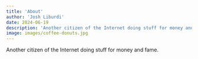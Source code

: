 ```yaml
---
title: 'About'
author: 'Josh Liburdi'
date: 2024-06-19
description: 'Another citizen of the Internet doing stuff for money and fame.'
image: images/coffee-donuts.jpg
---
```


Another citizen of the Internet doing stuff for money and fame.

